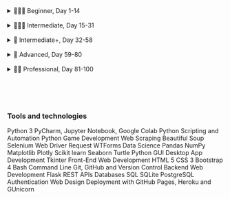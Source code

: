 <details>

<summary>👨🏻‍🎓 Beginner, Day 1-14</summary>

### 👨🏻‍🎓 Beginner

#### ❌ 1. [Working with Variables in Python to Manage Data](https://github.com/joysmith/python-by-angela-yu/tree/main/1%20Beginner/01%20Working%20with%20Variables%20in%20Python%20to%20Manage%20Data)

- Topics: Printing, Commenting, Debugging, String Manipulation, and Variables

#### ❌ 2. [Understanding Data Types and How to Manipulate Strings](https://github.com/joysmith/python-by-angela-yu/tree/main/1%20Beginner/02%20Understanding%20Data%20Types%20and%20How%20to%20Manipulate%20Strings)

- Topics: Data Types, Numbers, Operations, Type Conversion, f-Strings

#### ❌ 3. [Control Flow and Logical Operators](https://github.com/joysmith/python-by-angela-yu/tree/main/1%20Beginner/03%20Control%20Flow%20and%20Logical%20Operators)

- Topics: Conditional Statements, Logical Operators, Code Blocks and Scope

#### ❌ 4. [Randomisation and Python Lists](https://github.com/joysmith/python-by-angela-yu/tree/main/1%20Beginner/04%20Randomisation%20and%20Python%20Lists)

- Topics: Randomisation and Python Lists

#### ❌ 5. [Python Loops](https://github.com/joysmith/python-by-angela-yu/tree/main/1%20Beginner/05%20Python%20Loops)

- Topics: Python Loops

#### ❌ 6. [Python Functions & Karel](https://github.com/joysmith/python-by-angela-yu/tree/main/1%20Beginner/06%20Python%20Functions%20%26%20Karel)

- Topics: Functions, Code Blocks, and While Loops

#### ❌ 7. [Hangman](https://github.com/joysmith/python-by-angela-yu/tree/main/1%20Beginner/07%20Hangman)

- Topics: For & While Loops, IF/ELSE, Lists, Strings, Range, Random module, ASCII art, Improve User Experience

#### ❌ 8. [Function Parameters & Caesar Cipher](https://github.com/joysmith/python-by-angela-yu/tree/main/1%20Beginner/08%20Function%20Parameters%20%26%20Caesar%20Cipher)

- Topics: Functions with Inputs, Positional vs. Keyword Arguments

#### ❌ 9. [Dictionaries, Nesting and the Secret Auction](https://github.com/joysmith/python-by-angela-yu/tree/main/1%20Beginner/09%20Dictionaries%2C%20Nesting%20and%20the%20Secret%20Auction)

- Topics: Dictionaries and Nesting

#### ❌ 10. [Function Return Values and the Calculator Project](https://github.com/joysmith/python-by-angela-yu/tree/main/1%20Beginner/10%20Function%20Return%20Values%20and%20the%20Calculator%20Project)

- Topics: Functions with Outputs, Docstrings

#### 🏁 11. [Blackjack Capstone Project](https://github.com/joysmith/python-by-angela-yu/tree/main/1%20Beginner/11%20Blackjack%20Capstone%20Project)

- Blackjack Capstone Project
- Still a work in progress

#### ❌ 12. [Scope and Namespacing in Python](https://github.com/joysmith/python-by-angela-yu/tree/main/1%20Beginner/12%20Scope%20and%20Namespacing%20in%20Python)

- Topics: Namespaces, Local vs. Global Scope, Modifying a Global Variable, Python Constants

#### ❌ 13. [Debugging: How to Find and Fix Errors in your Code](https://github.com/joysmith/python-by-angela-yu/tree/main/1%20Beginner/13%20Debugging%20How%20to%20Find%20and%20Fix%20Errors%20in%20your%20Code)

- Topics: Describe the Problem, Reproduce the Bug, Evaluate Each Line, Use a print() Statement, Use a Debugger

#### ❌ 14. [Higher Lower Game Project](https://github.com/joysmith/python-by-angela-yu/tree/main/1%20Beginner/14%20Higher%20Lower%20Game%20Project)

- Topics: Using Dictionaries, Conditionals, Functions, Debugging, and Random module

</details>

<br>

<details>

<summary>🏋🏻‍♂️ Intermediate, Day 15-31</summary>

### 🏋🏻‍♂️ Intermediate

#### ❌ 15. [Local Development Environment Setup & the Coffee Machine Project](https://github.com/joysmith/python-by-angela-yu/tree/main/2%20Intermediate/

15%20Local%20Development%20Environment%20Setup%20%26%20the%20Coffee%20Machine%20Project)

- Topics: Setup Local Development Environment and Coffee Machine Project, PEP8 Style Guide, Functions, Using Pycharm

#### ❌ 16. [Object Oriented Programming (OOP)](<https://github.com/joysmith/python-by-angela-yu/tree/main/2%20Intermediate/16%20Object%20Oriented%20Programming%20(OOP)>)

- Topics: Object Oriented Programming (OOP): Classes, Objects, Constructing Objects, Accessing Attributes, Add Python Packages, Modifying Object Attributes and Calling Methods

#### ❌ 17. [The Quiz Project & the Benefits of OOP](https://github.com/joysmith/python-by-angela-yu/tree/main/2%20Intermediate/17%20The%20Quiz%20Project%20%26%20the%20Benefits%20of%20OOP)

- Topics: Object Oriented Programming (OOP): Classes, Attributes, Class Constructors (init()), Methods

#### ❌ 18. [Turtle Graphics and GUIs](https://github.com/joysmith/python-by-angela-yu/tree/main/2%20Intermediate/18%20Turtle%20Graphics%20and%20GUIs)

- Topics: Turtle Graphics, Tuples, and Importing Modules

#### ❌ 19. [Instances, State and Higher Order Functions](https://github.com/joysmith/python-by-angela-yu/tree/main/2%20Intermediate/19%20Instances%2C%20State%20and%20Higher%20Order%20Functions)

- Topics: Turtle Graphics, Event listeners, Functions, Objects States and Instances, Turtle Coordinate System

#### ❌ 20. [Build the Snake Game Part 1: Animation & Coordinates](https://github.com/joysmith/python-by-angela-yu/tree/main/2%20Intermediate/20%20Build%20the%20Snake%20Game%20Part%201%20Animation%20%26%20Coordinates)

- Topics: Turtle module, Animating Snake Segments, OOP and classes

#### ❌ 21. [Build the Snake Game Part 2: Inheritance & List Slicing](https://github.com/joysmith/python-by-angela-yu/tree/main/2%20Intermediate/21%20Build%20the%20Snake%20Game%20Part%202%20Inheritance%20%26%20List%20Slicing)

- Topics: Turtle module, Class Inheritance, Slicing

#### ❌ 22. [Build Pong: The Famous Arcade Game](https://github.com/joysmith/python-by-angela-yu/tree/main/2%20Intermediate/22%20Build%20Pong%20The%20Famous%20Arcade%20Game)

- Topics: Turtle module, OOP: Classes, Game Logic

#### 🏁 23. [The Turtle Crossing Capstone Project](https://github.com/joysmith/python-by-angela-yu/tree/main/2%20Intermediate/23%20The%20Turtle%20Crossing%20Capstone%20Project)

- Topics: OOP: Constructor Classes, Inheritance, Turtle Coordinate System, Turtle Game engine

#### ❌ 24. [Files, Directories and Paths](https://github.com/joysmith/python-by-angela-yu/tree/main/2%20Intermediate/24%20Files%2C%20Directories%20and%20Paths)

- Topics: Open, Read, and Write to Files, Relative and Absolute File Paths, Readlines Method, Replace() Method, Strip() Method

#### ❌ 25. [Working with CSV Data and the Pandas Library](https://github.com/joysmith/python-by-angela-yu/tree/main/2%20Intermediate/25%20Working%20with%20CSV%20Data%20and%20the%20Pandas%20Library)

- Topics: CSV Library, Pandas Library: DataFrames and Series

#### ❌ 26. [List Comprehension & the NATO Pilot's Alphabet](https://github.com/joysmith/python-by-angela-yu/tree/main/2%20Intermediate/26%20List%20Comprehension%20%26%20the%20NATO%20Pilot's%20Alphabet)

- Topics: List Comprehension, Dictionary Comprehension, Iterate over Pandas DataFrames

#### ❌ 27. [Tkinter, \*args, \*\*kwargs and Creating GUI Programs](https://github.com/joysmith/python-by-angela-yu/tree/main/2%20Intermediate/27%20Tkinter%2C%20args%2C%20kwargs%20and%20Creating%20GUI%20Programs)

- Topics: Graphical User Interfaces with Tkinter (Widgets and Methods), Advanced Functions (\*Args, \*\*Kwargs)

#### ❌ 28. [Tkinter, Dynamic Typing and the Pomodoro GUI Application](https://github.com/joysmith/python-by-angela-yu/tree/main/2%20Intermediate/28%20Tkinter%2C%20Dynamic%20Typing%20and%20the%20Pomodoro%20GUI%20Application)

- Topics: Tkinter, Canvas Widget, Add Images to Tkinter, UI, Dynamic Typing

#### ❌ 29. [Building a Password Manager GUI App with Tkinter](https://github.com/joysmith/python-by-angela-yu/tree/main/2%20Intermediate/29%20Building%20a%20Password%20Manager%20GUI%20App%20with%20Tkinter)

- Topics: Tkinter: Working with Images and Setting up the Canvas, Using grid() and columnspan Dialogue boxes and pop-ups, Reviewed list comprehensions, and join() method

#### ❌ 30. [Errors, Exceptions and JSON Data: Improving the Password Manager](https://github.com/joysmith/python-by-angela-yu/tree/main/2%20Intermediate/30%20Errors%2C%20Exceptions%20and%20JSON%20Data%20Improving%20the%20Password%20Manager)

- Topics: Errors, Raising Exceptions, Write, read and update JSON Data, IndexError Handling, KeyError Handling, Exception Handling

#### 🏁 31. [Capstone Project - Flash Card App](https://github.com/joysmith/python-by-angela-yu/tree/main/2%20Intermediate/31%20Capstone%20Project%20-%20Flash%20Card%20App)

- Topics: Tkinter, Exception handling, Write, read and update JSON Data, Reading CSVs, Pandas, Opening and Writing to Files

</details>

<br>

<details>

<summary>💪 Intermediate+, Day 32-58</summary>

### 💪 Intermediate+

#### ❌ 32. [Send Email (smtplib) & Manage Dates (datetime): The Automated #### Birthday Wisher](<https://github.com/joysmith/python-by-angela-yu/tree/main/3%20Intermediate%20%2B%2B/32%20Send%20Email%20(smtplib)%20%26%20Manage%20Dates%20(datetime)%20The%20Automated%20Birthday%20Wisher>)

- Topics: Email SMTP, Datetime module, Pandas, Dictionary comprehensions

#### ❌ 33. [API Endpoints and API Parameters - ISS Overhead Notifier](https://github.com/joysmith/python-by-angela-yu/tree/main/3%20Intermediate%20%2B%2B/33%20API%20Endpoints%20and%20API%20Parameters%20-%20ISS%20Overhead%20Notifier)

- Topics: API: API Endpoints, Making API Calls, HTTP Codes, Exceptions, JSON Data, API Parameters, Python split() method

#### ❌ 34. [API Practice - Creating a GUI Quiz App](https://github.com/joysmith/python-by-angela-yu/tree/main/3%20Intermediate%20%2B%2B/34%20API%20Practice%20-%20Creating%20a%20GUI%20Quiz%20App)

- Topics: API: Review API Endpoints, Making API Calls, API Parameters, Unescaping HTML Entities, Class based Tkinter UI, Python Typing, Type Hints

#### ❌ 35. [Keys, Authentication & Environment Variables: Send SMS](https://github.com/joysmith/python-by-angela-yu/tree/main/3%20Intermediate%20%2B%2B/35%20Keys%2C%20Authentication%20%26%20Environment%20Variables%20Send%20SMS)

- Topics: API: API Keys, Authentication, Environment Variables, Sending SMS, Review python slicing

#### ❌ 36. [Stock Trading News Alert Project](https://github.com/joysmith/python-by-angela-yu/tree/main/3%20Intermediate%20%2B%2B/36%20Stock%20Trading%20News%20Alert%20Project)

- Topics: API: API Keys, Authentication, Sending Messages, working with JSON

#### ❌ 37. [Habit Tracking Pixel Project](https://github.com/joysmith/python-by-angela-yu/tree/main/3%20Intermediate%20%2B%2B/37%20Habit%20Tracking%20Pixel%20Project)

- Topics: Advanced Authentication and POST/PUT/DELETE Requests

#### ❌ 38. [Build a Workout Tracking App that Talks to Google Sheets!](https://github.com/joysmith/python-by-angela-yu/tree/main/3%20Intermediate%20%2B%2B/38%20Build%20a%20Workout%20Tracking%20App%20that%20Talks%20to%20Google%20Sheets!)

- Topics: APIs and making POST Requests, Python DateTime strftime(), Authorization Headers (Basic Authentication), Environment Variables, OpenAi GPT-3, Nutritionix API

#### 🏳️ 39. [Capstone Part 1: Flight Deal Finder](https://github.com/joysmith/python-by-angela-yu/tree/main/3%20Intermediate%20%2B%2B/39%20Capstone%20Part%201%20Flight%20Deal%20Finder)

- Topics: APIs and making POST Requests, Python DateTime strftime(), Timedelta in datetime module, OOP Classes, Exception Handling

#### 🏳️ 40. [Capstone Part 2: Flight Club!](https://github.com/joysmith/python-by-angela-yu/tree/main/3%20Intermediate%20%2B%2B/40%20Capstone%20Part%202%20Flight%20Club!)

- Topics: APIs and making POST Requests, Python DateTime strftime(), Timedelta in datetime module

#### ❌ 41. [Introduction to HTML](https://github.com/joysmith/python-by-angela-yu/tree/main/3%20Intermediate%20%2B%2B/41%20Introduction%20to%20HTML)

- Topics: Intro to HTML: HTML Tag, HTML Boilerplate, HTML Lists, HTML Image Elements, HTML Links and Anchor Tags

#### ❌ 42. [Intermediate HTML](https://github.com/joysmith/python-by-angela-yu/tree/main/3%20Intermediate%20%2B%2B/42%20Intermediate%20HTML)

- Topics: Intermediate HTML: HTML Tables, HTML Forms

#### ❌ 43. [Introduction to CSS](https://github.com/joysmith/python-by-angela-yu/tree/main/3%20Intermediate%20%2B%2B/43%20Introduction%20to%20CSS)

- Topics: Intro to CSS: Inline, Internal and External CSS, Debugging CSS Code, ID Selectors, Class Selectors, Tag Selectors

#### ❌ 44. [Intermediate CSS](https://github.com/joysmith/python-by-angela-yu/tree/main/3%20Intermediate%20%2B%2B/44%20Intermediate%20CSS)

- Topics: Intermediate CSS: Favicons, Box Model, CSS Display Property, Static and Relative Positioning, Absolute Positioning, Centering Elements with CSS, Font Styling, CSS Sizing, Font Properties

#### ❌ 45. [Web Scraping with Beautiful Soup](https://github.com/joysmith/python-by-angela-yu/tree/main/3%20Intermediate%20%2B%2B/45%20Web%20Scraping%20with%20Beautiful%20Soup)

- Topics: Scraping the Web with Beautiful Soup

#### ❌ 46. [Create a Spotify Playlist using the Musical Time Machine](https://github.com/joysmith/python-by-angela-yu/tree/main/3%20Intermediate%20%2B%2B/46%20Create%20a%20Spotify%20Playlist%20using%20the%20Musical%20Time%20Machine)

- Topics: Scraping the Web with Beautiful Soup, strip() method, list comprehensions, requests module

#### ❌ 47. [Create an Automated Amazon Price Tracker](https://github.com/joysmith/python-by-angela-yu/tree/main/3%20Intermediate%20%2B%2B/47%20Create%20an%20Automated%20Amazon%20Price%20Tracker)

- Topics: Scraping the Web with Beautiful Soup, strip() method, smtplib module, requests module

#### ❌ 48. [Selenium Webdriver and Game Playing Bot](https://github.com/joysmith/python-by-angela-yu/tree/main/3%20Intermediate%20%2B%2B/48%20Selenium%20Webdriver%20and%20Game%20Playing%20Bot)

- Topics: Scraping with Selenium: Webdriver, Finding and Selecting Elements on a website, automate forms, clicking buttons; Advanced Web Scraping

#### ❌ 49. [Automating Job Applications on LinkedIn](https://github.com/joysmith/python-by-angela-yu/tree/main/3%20Intermediate%20%2B%2B/49%20Automating%20Job%20Applications%20on%20LinkedIn)

- Topics: Scraping with Selenium: Webdriver, Finding and Selecting Elements on a website; Exception Handling: NoSuchElementException

#### ❌ 50. [Automated Tinder Swiper](https://github.com/joysmith/python-by-angela-yu/tree/main/3%20Intermediate%20%2B%2B/50%20Automated%20Tinder%20Swiper)

- Topics: Selenium (Xpath, window_handles, switch_to_window, ElementClickInterceptedException) and Python

#### ❌ 51. [Internet Speed Twitter Complaint Bot](https://github.com/joysmith/python-by-angela-yu/tree/main/3%20Intermediate%20%2B%2B/51%20Internet%20Speed%20Twitter%20Complaint%20Bot)

- Topics: Selenium (Xpath), Python, Review Classes and methods

#### ❌ 52. [Instagram Follower Bot](https://github.com/joysmith/python-by-angela-yu/tree/main/3%20Intermediate%20%2B%2B/52%20Instagram%20Follower%20Bot)

- Topics: Selenium, Python, Classes, Exception Handling

#### ❌ 53. [Automated Data Entry Job](https://github.com/joysmith/python-by-angela-yu/tree/main/3%20Intermediate%20%2B%2B/53%20Automated%20Data%20Entry%20Job)

- Topics: Selenium, Python, Selenium

#### ❌ 54. [Introduction to Web Development with Flask](https://github.com/joysmith/python-by-angela-yu/tree/main/3%20Intermediate%20%2B%2B/54%20Introduction%20to%20Web%20Development%20with%20Flask)

- Topics: Python, Flask Framework

#### ❌ 55. [HTML & URL Parsing in Flask and the Higher Lower Game](https://github.com/joysmith/python-by-angela-yu/tree/main/3%20Intermediate%20%2B%2B/55%20HTML%20%26%20URL%20Parsing%20in%20Flask%20and%20the%20Higher%20Lower%20Game)

- Topics: Advanced Decorators, Rendering HTML, Parsing URLs and Flask Debugging

#### ❌ 56. [Rendering HTML/Static Files and Name Card Project](https://github.com/joysmith/python-by-angela-yu/tree/main/3%20Intermediate%20%2B%2B/56%20Rendering%20HTMLStatic%20Files%20and%20Name%20Card%20Project)

- Topics: Static files, HTML/CSS File Rendering and a Flask Personal Site

#### ❌ 57. [Templating with Jinja and Blog Project](https://github.com/joysmith/python-by-angela-yu/tree/main/3%20Intermediate%20%2B%2B/57%20Templating%20with%20Jinja%20and%20Blog%20Project)

- Topics: URL Building and Templating with Jinja in a Flask Application

#### ❌ 58. [Bootstrap](https://github.com/joysmith/python-by-angela-yu/tree/main/3%20Intermediate%20%2B%2B/58%20Bootstrap)

- Topics: Bootstrap layout, Bootstrap Components

</details>

<br>

<details>

<summary>🚀 Advanced, Day 59-80</summary>

### 🚀 Advanced

#### ❌ 59. [Upgraded Blog with Bootstrap](https://github.com/joysmith/python-by-angela-yu/tree/main/4%20Advanced/59%20Upgraded%20Blog%20with%20Bootstrap)

- Topics: Bootstrap templates for a multi-page Website, Dynamically generate pages, Interactive and adaptive Nav bars, Mobile responsiveness, API, Jinja to render templates

#### ❌ 60. [HTML Forms with Flask](https://github.com/joysmith/python-by-angela-yu/tree/main/4%20Advanced/60%20HTML%20Forms%20with%20Flask)

- Topics: POST requests with Flask, HTML Forms, send emails with smtplib

#### ❌ 61. [Building Advanced Forms with WTForms](https://github.com/joysmith/python-by-angela-yu/tree/main/4%20Advanced/61%20Building%20Advanced%20Forms%20with%20WTForms)

- Topics: Flask-Bootstrap, Flask-WTF extension to create Forms, Form Validation, Jinja and Flask-Bootstrap Template Inheritance

#### ❌ 62. [Flask, WTForms, Bootstrap and CSV - Coffee & Wifi Project](https://github.com/joysmith/python-by-angela-yu/tree/main/4%20Advanced/62%20Flask%2C%20WTForms%2C%20Bootstrap%20and%20CSV%20-%20Coffee%20%26%20Wifi%20Projectv)

- Topics: Advanced Flask, WTForms, Bootstrap, Jinja, CSS and CSV

#### ❌ 63. [Databases and with SQLite and SQLAlchemy](https://github.com/joysmith/python-by-angela-yu/tree/main/4%20Advanced/63%20Databases%20and%20with%20SQLite%20and%20SQLAlchemy)

- Topics: Flask, SQLite Databases (SQLite3; SQLAlchemy), CRUD Operations with SQLAlchemy

#### ❌ 64. [My Top 10 Movies Website](https://github.com/joysmith/python-by-angela-yu/tree/main/4%20Advanced/64%20My%20Top%2010%20Movies%20Website)

- Topics: Flask, SQLite Databases (SQLite3; SQLAlchemy), CRUD Operations with SQLAlchemy, requests module

#### ❌ 65. [Web Design School - How to Create a Website that People will Love](https://github.com/joysmith/python-by-angela-yu/tree/main/4%20Advanced/65%20Web%20Design%20School%20-%20How%20to%20Create%20a%20Website%20that%20People%20will%20Love)

- Topics: Color Theory, Typography, User Interface (UI) Design, User Experience (UX) Design, Daily UI

#### ❌ 66. [Building Your Own API with RESTful Routing](https://github.com/joysmith/python-by-angela-yu/tree/main/4%20Advanced/66%20Building%20Your%20Own%20API%20with%20RESTful%20Routing)

- Topics: REST APIs, HTTP GET, POST PUT, PATCH, DELETE, (CRUD), API Documentation, Postman (API Testing Tool)

#### 🏳️ 67. [Blog Capstone Project Part 3 - RESTful Routing](https://github.com/joysmith/python-by-angela-yu/tree/main/4%20Advanced/67%20Blog%20Capstone%20Project%20Part%203%20-%20RESTful%20Routing)

- Topics: SQLAlchemy, WTForms, Datetime module, Jinja Templating

#### ❌ 68. [Authentication with Flask](https://github.com/joysmith/python-by-angela-yu/tree/main/4%20Advanced/68%20Authentication%20with%20Flask)

- Topics: Authentication, Encryption and Hashing, Salting Passwords, Hashing and Salting using Wekzeug, Flask-Login, Flask Flash Messages Passing Authentication Status to Templates (Template Inheritance)

#### 🏳️ 69. [Blog Capstone Project Part 4 - Adding Users](https://github.com/joysmith/python-by-angela-yu/tree/main/4%20Advanced/69%20Blog%20Capstone%20Project%20Part%204%20-%20Adding%20Users)

- Topics: Flask, Get/POST requests, flask-gravatar, Relational Databases(SQLAlchemy) CKEditorField, Python decorators, WTForm, Werkzeug (hash and salt passwords), Gravatar

#### ❌ 70. [Deploying Your Web Application with Heroku](https://github.com/joysmith/python-by-angela-yu/tree/main/4%20Advanced/70%20Deploying%20Your%20Web%20Application%20with%20Heroku)

- Topics: Git, Github, and Version Control: Git Commands, Creating a Remote Repository, Creating Files (.gitignore), Branching, Merging, Cloning, Forking, Pull vs Push Requests

#### ❌ 71. [Data Exploration with Pandas: College Major](https://github.com/joysmith/python-by-angela-yu/tree/main/4%20Advanced/71%20Data%20Exploration%20with%20Pandas%20College%20Major)

- Topics: Flask, Web Hosting (Render), .gitignore, Version Control, Environment Variables, Gunicorn, PostgreSQL

#### ❌ 72. [Data Visualisation with Matplotlib: Programming Languages](https://github.com/joysmith/python-by-angela-yu/tree/main/4%20Advanced/72%20Data%20Visualisation%20with%20Matplotlib%20Programming%20Languages)

- Topics: Pandas, Python, Beautiful Soup (Web Scraping)

#### ❌ 73. [Aggregate & Merge Data with Pandas: Analyse the LEGO Dataset](https://github.com/joysmith/python-by-angela-yu/tree/main/4%20Advanced/73%20Aggregate%20%26%20Merge%20Data%20with%20Pandas%20Analyse%20the%20LEGO%20Dataset)

- Topics: Matplotlib, Pandas, Python

#### ❌ 74. [Google Trends Data: Resampling and Visualising Time Series](https://github.com/joysmith/python-by-angela-yu/tree/main/4%20Advanced/74%20Google%20Trends%20Data%20Resampling%20and%20Visualising%20Time%20Series)

- Topics: Matplotlib (Create line, bar charts, scatter plot), Use relational databases by using primary and foreign keys, Pandas (.agg(), .groupby(), .merge(), .sort_values(), .value_counts(), .rename()), Python

#### ❌ 75. [Beautiful Plotly Charts & Analysing the Android App Store](https://github.com/joysmith/python-by-angela-yu/tree/main/4%20Advanced/75%20Beautiful%20Plotly%20Charts%20%26%20Analysing%20the%20Android%20App%20Store)

- Topics: Pandas and Matplotlib: Data Cleaning, Resampling Time Series Data, Converting to Datetime, Data Visualisation (Line Charts, Locators, DateFormatters, Line Style, and Markers)

#### ❌ 76. [Computation with NumPy and N-Dimensional Arrays](https://github.com/joysmith/python-by-angela-yu/tree/main/4%20Advanced/76%20Computation%20with%20NumPy%20and%20N-Dimensional%20Arrays)

- Topics: Pandas (Data Cleaning: Removing NaN Values, Finding and Removing Duplicates, Dropping Unused Columns, Removing NaN Values, Converting Data to Numeric Types, Working with Nested Column Data) and Plotly ( Pie, Donut, Bar Charts, Box Plots, Scatter Plots, Colour Scales)

#### ❌ 77. [Linear Regression and Data Visualisation with Seaborn](https://github.com/joysmith/python-by-angela-yu/tree/main/4%20Advanced/77%20Linear%20Regression%20and%20Data%20Visualisation%20with%20Seaborn)

- Topics: Numpy: Generating and Manipulating ndarrays, Broadcasting, Scalars and Matrix Multiplication, Linear Algebra with Vectors, Manipulating Images as ndarrays

#### ❌ 78. [Analysing the Nobel Prize with Plotly, Matplotlib & Seaborn](https://github.com/joysmith/python-by-angela-yu/tree/main/4%20Advanced/78%20Analysing%20the%20Nobel%20Prize%20with%20Plotly%2C%20Matplotlib%20%26%20Seaborn)

- Topics: Seaborn (Regression a scatter plot, Bubble charts), Matplotlib, Pandas, Linear regression with scikit-learn, convert data with floor division.

#### ❌ 79. [The Tragic Discovery of Handwashing: t-Tests & Distributions](https://github.com/joysmith/python-by-angela-yu/tree/main/4%20Advanced/79%20The%20Tragic%20Discovery%20of%20Handwashing%20t-Tests%20%26%20Distributions)

- Topics: Seaborn , Matplotlib, Plotly

#### 🏳️ 80. [Capstone Project - Predict House Prices](https://github.com/joysmith/python-by-angela-yu/tree/main/4%20Advanced/80%20Capstone%20Project%20-%20Predict%20House%20Prices)

- Topics: Matplotlib, Plotly, Numpy, Scipy, T-tests

</details>

<br>

<details>

<summary>👨‍💻 Professional, Day 81-100</summary>

### 👨‍💻 Professional

#### ❌ 81. [Portfolio Project - Text to Morse Code Converter](https://github.com/joysmith/python-by-angela-yu/tree/main/5%20Professional/81%20Portfolio%20Project%20-%20Text%20to%20Morse%20Code%20Converter)

- Topics: Seaborn, Plotly

#### ❌ 82. [Portfolio Project - A website to show off your skills and the things I built](https://github.com/joysmith/python-by-angela-yu/tree/main/5%20Professional/

-

82%20Portfolio%20Project%20-%20A%20website%20to%20show%20off%20your%20skills%20and%20the%20things%20I%20built)

#### ❌ 83. [Portfolio Project - Built a text-based version of the Tic Tac Toe game](https://github.com/joysmith/python-by-angela-yu/tree/main/5%20Professional/

-

83%20Portfolio%20Project%20-%20Built%20a%20text-based%20version%20of%20the%20Tic%20Tac%20Toe%20game)

#### ❌ 84. [Portfolio Project - A program where you can upload images and add a watermark](https://github.com/joysmith/python-by-angela-yu/tree/main/5%20Professional/

-

84%20Portfolio%20Project%20-%20A%20program%20where%20you%20can%20upload%20images%20and%20add%20a%20watermark)

#### ❌ 85. [Portfolio Project - A Tkinter GUI desktop application that tests your typing speed](https://github.com/joysmith/python-by-angela-yu/tree/main/5%20Professional/

-

85%20Portfolio%20Project%20-%20A%20Tkinter%20GUI%20desktop%20application%20that%20tests%20your%20typing%20speed)

#### ❌ 86. [Portfolio Project - Using Python Turtle, build a clone of the 80s hit game Breakout](https://github.com/joysmith/python-by-angela-yu/tree/main/5%20Professional/

-

86%20Portfolio%20Project%20-%20Using%20Python%20Turtle%2C%20build%20a%20clone%20of%20the%2080s%20hit%20game%20Breakout)

#### ❌ 87. [Portfolio Project - Built a website that lists cafes with wifi and power for remote working](https://github.com/joysmith/python-by-angela-yu/tree/main/5%20Professional/

-

87%20Portfolio%20Project%20-%20Built%20a%20website%20that%20lists%20cafes%20with%20wifi%20and%20power%20for%20remote%20working)

#### ❌ 88. [Portfolio Project - Built a todo list website with Flask](https://github.com/joysmith/python-by-angela-yu/tree/main/5%20Professional/88%20Portfolio%20Project%20-%20Built%20a%20todo%20list%20website%20with%20Flask)

-

#### ❌ 89. [Portfolio Project - Disappearing Text Writing App](https://github.com/joysmith/python-by-angela-yu/tree/main/5%20Professional/89%20Portfolio%20Project%20-%20Disappearing%20Text%20Writing%20App)

-

#### ❌ 90. [Portfolio Project - Convert PDF to Audiobook](https://github.com/joysmith/python-by-angela-yu/tree/main/5%20Professional/90%20Portfolio%20Project%20-%20Convert%20PDF%20to%20Audiobook)

-

#### ❌ 91. [Portfolio Project - Image Colour Palette Generator](https://github.com/joysmith/python-by-angela-yu/tree/main/5%20Professional/91%20Portfolio%20Project%20-%20Image%20Colour%20Palette%20Generator)

-

#### ❌ 92. [Portfolio Project - Built a custom web scraper to collect data](https://github.com/joysmith/python-by-angela-yu/tree/main/5%20Professional/

-

92%20Portfolio%20Project%20-%20Built%20a%20custom%20web%20scraper%20to%20collect%20data)

#### ❌ 93. [Portfolio Project - Automate the Google Dinosaur Game](https://github.com/joysmith/python-by-angela-yu/tree/main/5%20Professional/93%20Portfolio%20Project%20-%20Automate%20the%20Google%20Dinosaur%20Game)

-

#### ❌ 94. [Portfolio Project - Space Invaders](https://github.com/joysmith/python-by-angela-yu/tree/main/5%20Professional/94%20Portfolio%20Project%20-%20Space%20Invaders)

-

#### ❌ 95. [Portfolio Project - Built a custom website using an API](https://github.com/joysmith/python-by-angela-yu/tree/main/5%20Professional/95%20Portfolio%20Project%20-%20Built%20a%20custom%20website%20using%20an%20API)

-

#### ❌ 96. [Portfolio Project - An eCommerce website with payment processing](https://github.com/joysmith/python-by-angela-yu/tree/main/5%20Professional/

-

96%20Portfolio%20Project%20-%20An%20eCommerce%20website%20with%20payment%20processing)

#### ❌ 97. [Portfolio Project - Sent a WhatsApp Message with Python](https://github.com/joysmith/python-by-angela-yu/tree/main/5%20Professional/97%20Portfolio%20Project%20-%20Sent%20a%20WhatsApp%20Message%20with%20Python)

-

#### ❌ 98. [Portfolio Project - Analysed and Visualise the Space Race](https://github.com/joysmith/python-by-angela-yu/tree/main/5%20Professional/98%20Portfolio%20Project%20-%20Analysed%20and%20Visualise%20the%20Space%20Race)

-

#### ❌ 99. [Portfolio Project - Analyzing Deaths involving Police in the United States](https://github.com/joysmith/python-by-angela-yu/tree/main/5%20Professional/

-

99%20Portfolio%20Project%20-%20Analyzing%20Deaths%20involving%20Police%20in%20the%20United%20States)

#### ❌100. [Portfolio Project - Predicting Earnings using Multivariable Regression](https://github.com/joysmith/python-by-angela-yu/tree/main/5%20Professional/

-

100%20Portfolio%20Project%20-%20Predicting%20Earnings%20using%20Multivariable%20Regression)

</details>

<br>
<br>
<br>
<br>

### Tools and technologies

Python 3
PyCharm, Jupyter Notebook, Google Colab
Python Scripting and Automation
Python Game Development
Web Scraping
Beautiful Soup
Selenium Web Driver
Request
WTForms
Data Science
Pandas
NumPy
Matplotlib
Plotly
Scikit learn
Seaborn
Turtle
Python GUI Desktop App Development
Tkinter
Front-End Web Development
HTML 5
CSS 3
Bootstrap 4
Bash Command Line
Git, GitHub and Version Control
Backend Web Development
Flask
REST
APIs
Databases
SQL
SQLite
PostgreSQL
Authentication
Web Design
Deployment with GitHub Pages, Heroku and GUnicorn
